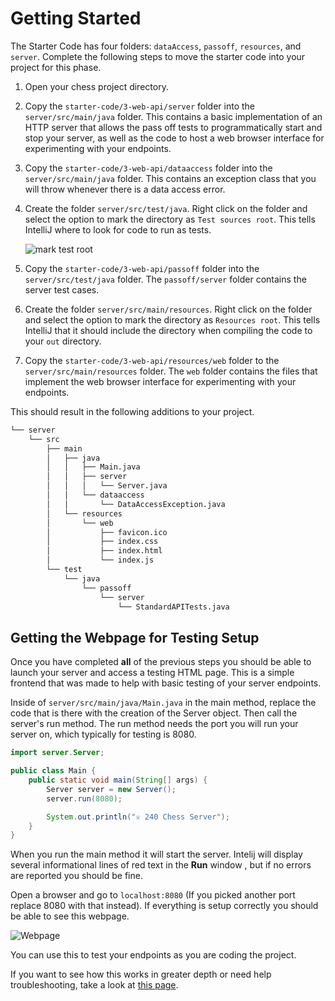 # Getting Started

The Starter Code has four folders: `dataAccess`, `passoff`, `resources`, and `server`. Complete the following steps to move the starter code into your project for this phase.

1. Open your chess project directory.
1. Copy the `starter-code/3-web-api/server` folder into the `server/src/main/java` folder. This contains a basic implementation of an HTTP server that allows the pass off tests to programmatically start and stop your server, as well as the code to host a web browser interface for experimenting with your endpoints.
1. Copy the `starter-code/3-web-api/dataaccess` folder into the `server/src/main/java` folder. This contains an exception class that you will throw whenever there is a data access error.
1. Create the folder `server/src/test/java`. Right click on the folder and select the option to mark the directory as `Test sources root`. This tells IntelliJ where to look for code to run as tests.

   ![mark test root](mark-test-root.png)

1. Copy the `starter-code/3-web-api/passoff` folder into the `server/src/test/java` folder. The `passoff/server` folder contains the server test cases.
1. Create the folder `server/src/main/resources`. Right click on the folder and select the option to mark the directory as `Resources root`. This tells IntelliJ that it should include the directory when compiling the code to your `out` directory.
1. Copy the `starter-code/3-web-api/resources/web` folder to the `server/src/main/resources` folder. The `web` folder contains the files that implement the web browser interface for experimenting with your endpoints.

This should result in the following additions to your project.

```txt
└── server
    └── src
        ├── main
        │   ├── java
        │   │   ├── Main.java
        │   │   ├── server
        │   │   │   └── Server.java
        │   │   └── dataaccess
        │   │       └── DataAccessException.java
        │   └── resources
        │       └── web
        │           ├── favicon.ico
        │           ├── index.css
        │           ├── index.html
        │           └── index.js
        └── test
            └── java
                └── passoff
                    └── server
                        └── StandardAPITests.java
```

## Getting the Webpage for Testing Setup

Once you have completed **all** of the previous steps you should be able to launch your server and access a testing HTML page. This is a simple frontend that was made to help with basic testing of your server endpoints.

Inside of `server/src/main/java/Main.java` in the main method, replace the code that is there with the creation of the Server object. Then call the server's run method. The run method needs the port you will run your server on, which typically for testing is 8080.

```java
import server.Server;

public class Main {
    public static void main(String[] args) {
        Server server = new Server();
        server.run(8080);

        System.out.println("♕ 240 Chess Server");
    }
}
```

When you run the main method it will start the server. Intelij will display several informational lines of red text in the **Run** window , but if no errors are reported you should be fine.

Open a browser and go to `localhost:8080` (If you picked another port replace 8080 with that instead). If everything is setup correctly you should be able to see this webpage.

![Webpage](chess-server-webpage.png)

You can use this to test your endpoints as you are coding the project.

If you want to see how this works in greater depth or need help troubleshooting, take a look at [this page](../../instruction/web-api/web-api.md).
